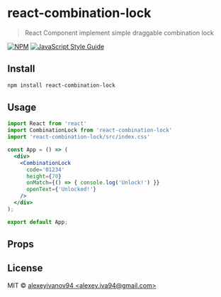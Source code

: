 # react-combination-lock

> React Component implement simple draggable combination lock

[![NPM](https://img.shields.io/npm/v/react-combination-lock.svg)](https://www.npmjs.com/package/react-combination-lock) [![JavaScript Style Guide](https://img.shields.io/badge/code_style-standard-brightgreen.svg)](https://standardjs.com)

## Install

```bash
npm install react-combination-lock
```

## Usage

```jsx
import React from 'react'
import CombinationLock from 'react-combination-lock'
import 'react-combination-lock/src/index.css'

const App = () => (
  <div>
    <CombinationLock 
      code='01234' 
      height={70} 
      onMatch={() => { console.log('Unlock!') }}
      openText={'Unlocked!'}
    />
  </div>
);

export default App;
```

## Props



## License

MIT © [alexeyivanov94 &lt;alexey.iva94@gmail.com&gt;](https://github.com/alexeyivanov94)
